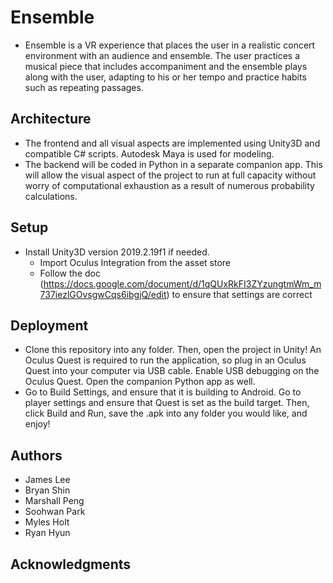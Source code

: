 # Ensemble

* Ensemble is a VR experience that places the user in a realistic concert environment with an audience and ensemble. The user practices a musical piece that includes accompaniment and the ensemble plays along with the user, adapting to his or her tempo and practice habits such as repeating passages.

## Architecture

* The frontend and all visual aspects are implemented using Unity3D and compatible C# scripts. Autodesk Maya is used for modeling.
* The backend will be coded in Python in a separate companion app. This will allow the visual aspect of the project to run at full capacity without worry of computational exhaustion as a result of numerous probability calculations.

## Setup

* Install Unity3D version 2019.2.19f1 if needed.
     * Import Oculus Integration from the asset store
     * Follow the doc (https://docs.google.com/document/d/1qQUxRkFI3ZYzungtmWm_m737iezlGOvsgwCqs6ibgjQ/edit) to ensure that settings are correct


## Deployment

* Clone this repository into any folder. Then, open the project in Unity! An Oculus Quest is required to run the application, so plug in an Oculus Quest into your computer via USB cable. Enable USB debugging on the Oculus Quest. Open the companion Python app as well.
* Go to Build Settings, and ensure that it is building to Android. Go to player settings and ensure that Quest is set as the build target. Then, click Build and Run, save the .apk into any folder you would like, and enjoy!

## Authors

* James Lee
* Bryan Shin
* Marshall Peng
* Soohwan Park
* Myles Holt
* Ryan Hyun

## Acknowledgments
